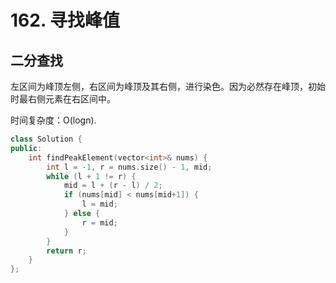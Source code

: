 # 162. 寻找峰值

## 二分查找

左区间为峰顶左侧，右区间为峰顶及其右侧，进行染色。因为必然存在峰顶，初始时最右侧元素在右区间中。

时间复杂度：O(logn).

```cpp
class Solution {
public:
    int findPeakElement(vector<int>& nums) {
        int l = -1, r = nums.size() - 1, mid;
        while (l + 1 != r) {
            mid = l + (r - l) / 2;
            if (nums[mid] < nums[mid+1]) {
                l = mid;
            } else {
                r = mid;
            }
        }
        return r;
    }
};
```